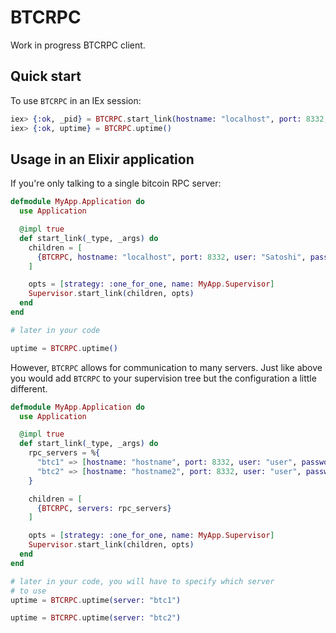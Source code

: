 # BTCRPC

Work in progress BTCRPC client.

## Quick start

To use `BTCRPC` in an IEx session:

```elixir
iex> {:ok, _pid} = BTCRPC.start_link(hostname: "localhost", port: 8332, user: "Satoshi", password: "hodl")
iex> {:ok, uptime} = BTCRPC.uptime()
```

## Usage in an Elixir application

If you're only talking to a single bitcoin RPC server:

```elixir
defmodule MyApp.Application do
  use Application

  @impl true
  def start_link(_type, _args) do
    children = [
      {BTCRPC, hostname: "localhost", port: 8332, user: "Satoshi", password: "hodl"}
    ]

    opts = [strategy: :one_for_one, name: MyApp.Supervisor]
    Supervisor.start_link(children, opts)
  end
end

# later in your code

uptime = BTCRPC.uptime()
```

However, `BTCRPC` allows for communication to many servers. Just like above you
would add `BTCRPC` to your supervision tree but the configuration a little
different.

```elixir
defmodule MyApp.Application do
  use Application

  @impl true
  def start_link(_type, _args) do
    rpc_servers = %{
      "btc1" => [hostname: "hostname", port: 8332, user: "user", password: "password"],
      "btc2" => [hostname: "hostname2", port: 8332, user: "user", password: "password"]
    }

    children = [
      {BTCRPC, servers: rpc_servers}
    ]

    opts = [strategy: :one_for_one, name: MyApp.Supervisor]
    Supervisor.start_link(children, opts)
  end
end

# later in your code, you will have to specify which server
# to use
uptime = BTCRPC.uptime(server: "btc1")

uptime = BTCRPC.uptime(server: "btc2")
```
